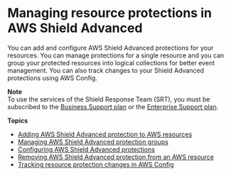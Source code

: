 # Managing resource protections in AWS Shield Advanced<a name="ddos-manage-protected-resources"></a>

You can add and configure AWS Shield Advanced protections for your resources\. You can manage protections for a single resource and you can group your protected resources into logical collections for better event management\. You can also track changes to your Shield Advanced protections using AWS Config\. 

**Note**  
To use the services of the Shield Response Team \(SRT\), you must be subscribed to the [Business Support plan](https://aws.amazon.com/premiumsupport/business-support/) or the [Enterprise Support plan](https://aws.amazon.com/premiumsupport/enterprise-support/)\.

**Topics**
+ [Adding AWS Shield Advanced protection to AWS resources](configure-new-protection.md)
+ [Managing AWS Shield Advanced protection groups](manage-protection-group.md)
+ [Configuring AWS Shield Advanced protections](manage-protection.md)
+ [Removing AWS Shield Advanced protection from an AWS resource](remove-protection.md)
+ [Tracking resource protection changes in AWS Config](ddos-add-config.md)